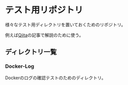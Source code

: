 # テスト用リポジトリ

様々なテスト用ディレクトリを置いておくためのリポジトリ。

例えば[Qiita](https://qiita.com/Q_Udon)の記事で解説のために使う。

## ディレクトリ一覧

### Docker-Log

Dockerのログの確認テストのためのディレクトリ。